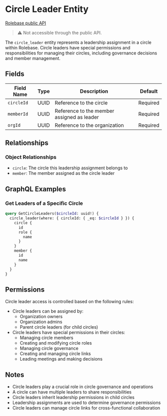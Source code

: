 # Circle Leader Entity

[Rolebase public API](../public-api.md)

> ⚠️ Not accessible through the public API.

The `circle_leader` entity represents a leadership assignment in a circle within Rolebase. Circle leaders have special permissions and responsibilities for managing their circles, including governance decisions and member management.

## Fields

| Field Name | Type | Description                                | Default  |
| ---------- | ---- | ------------------------------------------ | -------- |
| `circleId` | UUID | Reference to the circle                    | Required |
| `memberId` | UUID | Reference to the member assigned as leader | Required |
| `orgId`    | UUID | Reference to the organization              | Required |

## Relationships

### Object Relationships

- `circle`: The circle this leadership assignment belongs to
- `member`: The member assigned as the circle leader

## GraphQL Examples

### Get Leaders of a Specific Circle

```graphql
query GetCircleLeaders($circleId: uuid!) {
  circle_leader(where: { circleId: { _eq: $circleId } }) {
    circle {
      id
      role {
        name
      }
    }
    member {
      id
      name
    }
  }
}
```

## Permissions

Circle leader access is controlled based on the following rules:

- Circle leaders can be assigned by:
  - Organization owners
  - Organization admins
  - Parent circle leaders (for child circles)
- Circle leaders have special permissions in their circles:
  - Managing circle members
  - Creating and modifying circle roles
  - Managing circle governance
  - Creating and managing circle links
  - Leading meetings and making decisions

## Notes

- Circle leaders play a crucial role in circle governance and operations
- A circle can have multiple leaders to share responsibilities
- Circle leaders inherit leadership permissions in child circles
- Leadership assignments are used to determine governance permissions
- Circle leaders can manage circle links for cross-functional collaboration
